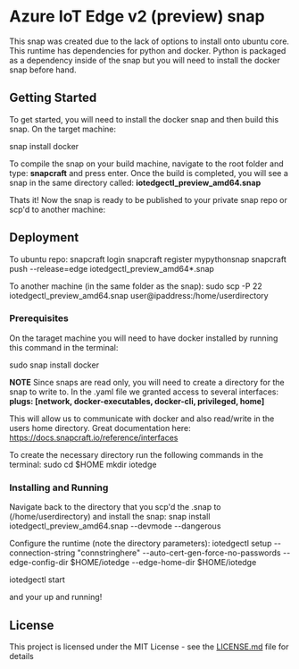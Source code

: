 # Azure IoT Edge v2 (preview) snap

This snap was created due to the lack of options to install onto ubuntu core. This runtime has dependencies for python and docker. Python is packaged as a dependency inside of the snap but you will need to install the docker snap before hand.

## Getting Started

To get started, you will need to install the docker snap and then build this snap. On the target machine:

snap install docker

To compile the snap on your build machine, navigate to the root folder and type: <b>snapcraft</b> and press enter. Once the build is completed, you will see a snap in the same directory called: <b>iotedgectl_preview_amd64.snap</b>

Thats it! Now the snap is ready to be published to your private snap repo or scp'd to another machine:

## Deployment

To ubuntu repo:
snapcraft login
snapcraft register mypythonsnap
snapcraft push --release=edge iotedgectl_preview_amd64*.snap

To another machine (in the same folder as the snap):
sudo scp -P 22 iotedgectl_preview_amd64.snap user@ipaddress:/home/userdirectory

### Prerequisites

On the taraget machine you will need to have docker installed by running this command in the terminal:

sudo snap install docker

<b>NOTE</b>
Since snaps are read only, you will need to create a directory for the snap to write to. In the .yaml file we granted access to several interfaces:
<b>plugs: [network, docker-executables, docker-cli, privileged, home]</b>

This will allow us to communicate with docker and also read/write in the users home directory. Great documentation here: https://docs.snapcraft.io/reference/interfaces

To create the necessary directory run the following commands in the terminal:
sudo cd $HOME
mkdir iotedge

### Installing and Running

Navigate back to the directory that you scp'd the .snap to (/home/userdirectory) and install the snap:
snap install iotedgectl_preview_amd64.snap --devmode --dangerous

Configure the runtime (note the directory parameters):
iotedgectl setup --connection-string "connstringhere" --auto-cert-gen-force-no-passwords --edge-config-dir $HOME/iotedge --edge-home-dir $HOME/iotedge

iotedgectl start

and your up and running!

## License

This project is licensed under the MIT License - see the [LICENSE.md](LICENSE.md) file for details
